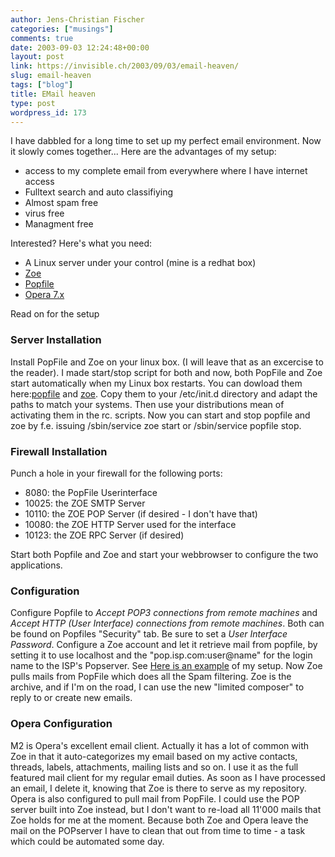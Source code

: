 ```yaml
---
author: Jens-Christian Fischer
categories: ["musings"]
comments: true
date: 2003-09-03 12:24:48+00:00
layout: post
link: https://invisible.ch/2003/09/03/email-heaven/
slug: email-heaven
tags: ["blog"]
title: EMail heaven
type: post
wordpress_id: 173
---
```


I have dabbled for a long time to set up my perfect email environment. Now it slowly comes together... 
Here are the advantages of my setup:

  * access to my complete email from everywhere where I have internet access
  * Fulltext search and auto classifiying
  * Almost spam free
  * virus free
  * Managment free


Interested? Here's what you need:
  * A Linux server under your control (mine is a redhat box)
  * [Zoe](https://guests.itvectors.it/zoe/)
  * [Popfile](https://popfile.sourceforge.net/)
  * [Opera 7.x](https://www.opera.com/)

Read on for the setup
<!-- more -->
  


### Server Installation


Install PopFile and Zoe on your linux box. (I will leave that as an excercise to the reader).
I made start/stop script for both and now, both PopFile and Zoe start automatically when my Linux box restarts. You can dowload them here:[popfile](/files/popfile.txt) and [zoe](/files/zoe.txt). Copy them to your /etc/init.d directory and adapt the paths to match your systems. Then use your distributions mean of activating them in the rc. scripts.
Now you can start and stop popfile and zoe by f.e. issuing /sbin/service zoe start or /sbin/service popfile stop.
  


### Firewall Installation


Punch a hole in your firewall for the following ports:

  * 8080: the PopFile Userinterface
  * 10025: the ZOE SMTP Server
  * 10110: the ZOE POP Server (if desired - I don't have that)
  * 10080: the ZOE HTTP Server used for the interface
  * 10123: the ZOE RPC Server (if desired)

Start both Popfile and Zoe and start your webbrowser to configure the two applications.
  


### Configuration


Configure Popfile to _Accept POP3 connections from remote machines_ and _Accept HTTP (User Interface) connections from remote machines_. Both can be found on Popfiles "Security" tab.
Be sure to set a _User Interface Password_.
Configure a Zoe account and let it retrieve mail from popfile, by setting it to use localhost and the "pop.isp.com:user@name" for the login name to the ISP's Popserver. See [Here is an example](https://www.invisible.ch/images/zoe-config.html) of my setup.
Now Zoe pulls mails from PopFile which does all the Spam filtering. Zoe is the archive, and if I'm on the road, I can use the new "limited composer" to reply to or create new emails.
  


### Opera Configuration


M2 is Opera's excellent email client. Actually it has a lot of common with Zoe in that it auto-categorizes my email based on my active contacts, threads, labels, attachments, mailing lists and so on.
I use it as the full featured mail client for my regular email duties. As soon as I have processed an email, I delete it, knowing that Zoe is there to serve as my repository. Opera is also configured to pull mail from PopFile. I could use the POP server built into Zoe instead, but I don't want to re-load all 11'000 mails that Zoe holds for me at the moment. 
Because both Zoe and Opera leave the mail on the POPserver I have to clean that out from time to time - a task which could be automated some day.
